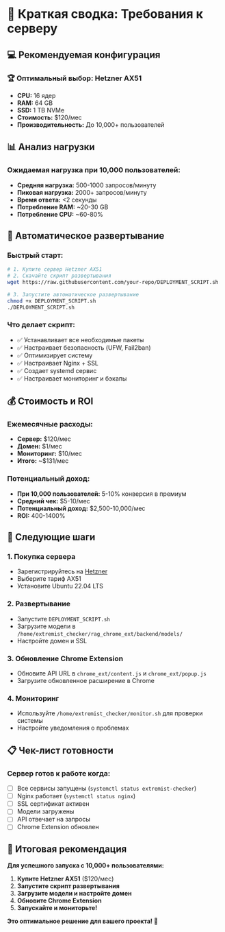 # 🎯 Краткая сводка: Требования к серверу

## 💻 Рекомендуемая конфигурация

### 🏆 Оптимальный выбор: **Hetzner AX51**
- **CPU:** 16 ядер
- **RAM:** 64 GB
- **SSD:** 1 TB NVMe
- **Стоимость:** $120/мес
- **Производительность:** До 10,000+ пользователей

## 📊 Анализ нагрузки

### Ожидаемая нагрузка при 10,000 пользователей:
- **Средняя нагрузка:** 500-1000 запросов/минуту
- **Пиковая нагрузка:** 2000+ запросов/минуту
- **Время ответа:** <2 секунды
- **Потребление RAM:** ~20-30 GB
- **Потребление CPU:** ~60-80%

## 🔧 Автоматическое развертывание

### Быстрый старт:
```bash
# 1. Купите сервер Hetzner AX51
# 2. Скачайте скрипт развертывания
wget https://raw.githubusercontent.com/your-repo/DEPLOYMENT_SCRIPT.sh

# 3. Запустите автоматическое развертывание
chmod +x DEPLOYMENT_SCRIPT.sh
./DEPLOYMENT_SCRIPT.sh
```

### Что делает скрипт:
- ✅ Устанавливает все необходимые пакеты
- ✅ Настраивает безопасность (UFW, Fail2ban)
- ✅ Оптимизирует систему
- ✅ Настраивает Nginx + SSL
- ✅ Создает systemd сервис
- ✅ Настраивает мониторинг и бэкапы

## 💰 Стоимость и ROI

### Ежемесячные расходы:
- **Сервер:** $120/мес
- **Домен:** $1/мес
- **Мониторинг:** $10/мес
- **Итого:** ~$131/мес

### Потенциальный доход:
- **При 10,000 пользователей:** 5-10% конверсия в премиум
- **Средний чек:** $5-10/мес
- **Потенциальный доход:** $2,500-10,000/мес
- **ROI:** 400-1400%

## 🚀 Следующие шаги

### 1. Покупка сервера
- Зарегистрируйтесь на [Hetzner](https://hetzner.com)
- Выберите тариф AX51
- Установите Ubuntu 22.04 LTS

### 2. Развертывание
- Запустите `DEPLOYMENT_SCRIPT.sh`
- Загрузите модели в `/home/extremist_checker/rag_chrome_ext/backend/models/`
- Настройте домен и SSL

### 3. Обновление Chrome Extension
- Обновите API URL в `chrome_ext/content.js` и `chrome_ext/popup.js`
- Загрузите обновленное расширение в Chrome

### 4. Мониторинг
- Используйте `/home/extremist_checker/monitor.sh` для проверки системы
- Настройте уведомления о проблемах

## 📋 Чек-лист готовности

### Сервер готов к работе когда:
- [ ] Все сервисы запущены (`systemctl status extremist-checker`)
- [ ] Nginx работает (`systemctl status nginx`)
- [ ] SSL сертификат активен
- [ ] Модели загружены
- [ ] API отвечает на запросы
- [ ] Chrome Extension обновлен

## 🎯 Итоговая рекомендация

**Для успешного запуска с 10,000+ пользователями:**

1. **Купите Hetzner AX51** ($120/мес)
2. **Запустите скрипт развертывания**
3. **Загрузите модели и настройте домен**
4. **Обновите Chrome Extension**
5. **Запускайте и мониторьте!**

**Это оптимальное решение для вашего проекта! 🚀** 